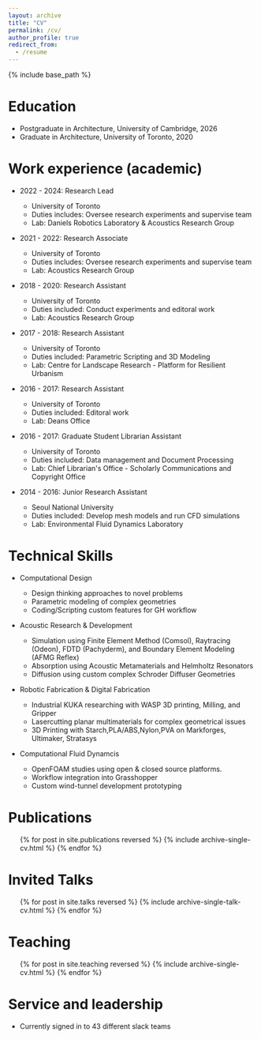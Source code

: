 ```yaml
---
layout: archive
title: "CV"
permalink: /cv/
author_profile: true
redirect_from:
  - /resume
---
```


{% include base_path %}

Education
======
* Postgraduate in Architecture, University of Cambridge, 2026
* Graduate in Architecture, University of Toronto, 2020
  
Work experience (academic)
======
* 2022 - 2024: Research Lead
  * University of Toronto
  * Duties includes: Oversee research experiments and supervise team
  * Lab: Daniels Robotics Laboratory & Acoustics Research Group

* 2021 - 2022: Research Associate
  * University of Toronto
  * Duties includes: Oversee research experiments and supervise team
  * Lab: Acoustics Research Group

* 2018 - 2020: Research Assistant
  * University of Toronto
  * Duties included: Conduct experiments and editoral work
  * Lab: Acoustics Research Group
  
* 2017 - 2018: Research Assistant
  * University of Toronto
  * Duties included: Parametric Scripting and 3D Modeling
  * Lab: Centre for Landscape Research - Platform for Resilient Urbanism
    
* 2016 - 2017: Research Assistant
  * University of Toronto
  * Duties included: Editoral work
  * Lab: Deans Office
      
* 2016 - 2017: Graduate Student Librarian Assistant
  * University of Toronto
  * Duties included: Data management and Document Processing
  * Lab: Chief Librarian's Office - Scholarly Communications and Copyright Office
      
* 2014 - 2016: Junior Research Assistant
  * Seoul National University
  * Duties included: Develop mesh models and run CFD simulations
  * Lab: Environmental Fluid Dynamics Laboratory
            
Technical Skills
======
* Computational Design
  * Design thinking approaches to novel problems
  * Parametric modeling of complex geometries
  * Coding/Scripting custom features for GH workflow
    
* Acoustic Research & Development
  * Simulation using Finite Element Method (Comsol), Raytracing (Odeon), FDTD (Pachyderm), and Boundary Element Modeling (AFMG Reflex)
  * Absorption using Acoustic Metamaterials and Helmholtz Resonators
  * Diffusion using custom complex Schroder Diffuser Geometries
    
* Robotic Fabrication & Digital Fabrication
  * Industrial KUKA researching with WASP 3D printing, Milling, and Gripper
  * Lasercutting planar multimaterials for complex geometrical issues
  * 3D Printing with Starch,PLA/ABS,Nylon,PVA on Markforges, Ultimaker, Stratasys

* Computational Fluid Dynamcis
  * OpenFOAM studies using open & closed source platforms.
  * Workflow integration into Grasshopper
  * Custom wind-tunnel development prototyping
    
Publications
======
  <ul>{% for post in site.publications reversed %}
    {% include archive-single-cv.html %}
  {% endfor %}</ul>
  
Invited Talks
======
  <ul>{% for post in site.talks reversed %}
    {% include archive-single-talk-cv.html  %}
  {% endfor %}</ul>
  
Teaching
======
  <ul>{% for post in site.teaching reversed %}
    {% include archive-single-cv.html %}
  {% endfor %}</ul>
  
Service and leadership
======
* Currently signed in to 43 different slack teams
